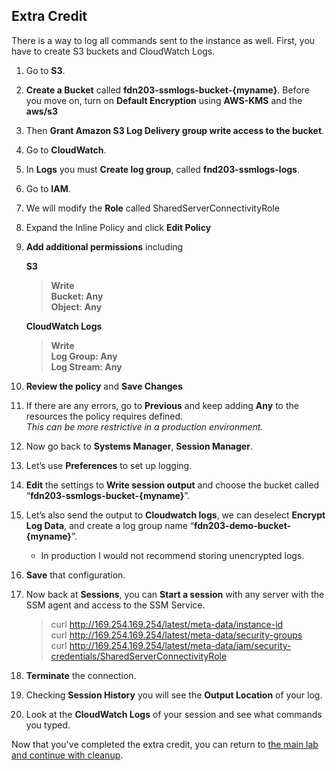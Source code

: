 ## Extra Credit

There is a way to log all commands sent to the instance as well. First, you have to create S3 buckets and CloudWatch Logs.

1.    Go to **S3**.
2.    **Create a Bucket** called **fdn203-ssmlogs-bucket-{myname}**. Before you move on, turn on **Default Encryption** using **AWS-KMS** and the **aws/s3**
3.    Then **Grant Amazon S3 Log Delivery group write access to the bucket**.
4.    Go to **CloudWatch**.
5.    In **Logs** you must **Create log group**, called **fnd203-ssmlogs-logs**.
6.    Go to **IAM**.
7.    We will modify the **Role** called SharedServerConnectivityRole
8.    Expand the Inline Policy and click **Edit Policy**
9.    **Add additional permissions** including

         **S3**  
         >    **Write**  
         >    **Bucket: Any**  
         >    **Object**: **Any**  

         **CloudWatch Logs**  
         >    **Write**  
         >    **Log Group: Any**  
         >    **Log Stream: Any**  
10.    **Review the policy** and **Save Changes**
11.    If there are any errors, go to **Previous** and keep adding **Any** to the resources the policy requires defined.  
_This can be more restrictive in a production environment._
12.    Now go back to **Systems Manager**, **Session Manager**.
13.    Let’s use **Preferences** to set up logging.
14.    **Edit** the settings to **Write session output** and choose the bucket called “**fdn203-ssmlogs-bucket-{myname}**”. 
15.    Let’s also send the output to **Cloudwatch logs**, we can deselect **Encrypt Log Data**, and create a log group name “**fdn203-demo-bucket-{myname}**”.
         * In production I would not recommend storing unencrypted logs.
16.    **Save** that configuration.
17.    Now back at **Sessions**, you can **Start a session** with any server with the SSM agent and access to the SSM Service.
        >  curl http://169.254.169.254/latest/meta-data/instance-id  
        >  curl http://169.254.169.254/latest/meta-data/security-groups  
        >  curl http://169.254.169.254/latest/meta-data/iam/security-credentials/SharedServerConnectivityRole  
18.    **Terminate** the connection.
19.    Checking **Session History** you will see the **Output Location** of your log.
20.    Look at the **CloudWatch Logs** of your session and see what commands you typed.

Now that you've completed the extra credit, you can return to [the main lab and continue with cleanup](./index.md).
